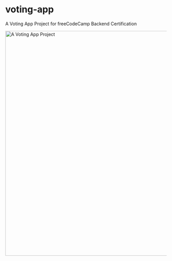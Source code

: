 # voting-app
A Voting App Project for freeCodeCamp Backend Certification

<img width="700" alt="A Voting App Project" src="https://user-images.githubusercontent.com/75622170/192148035-3ab26dc3-49c4-427d-b981-fcc5f586435b.png">
